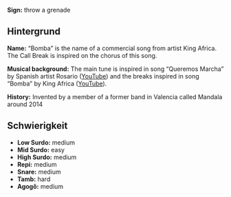 **Sign:** throw a grenade

## Hintergrund

**Name:** “Bomba” is the name of a commercial song from artist King Africa. The
Call Break is inspired on the chorus of this song.

**Musical background:** The main tune is inspired in song “Queremos Marcha” by
Spanish artist Rosario ([YouTube](https://www.youtube.com/watch?v=aC6XTOwNBO8))
and the breaks inspired in song “Bomba” by King Africa
([YouTube](https://www.youtube.com/watch?v=QlPS16NeBO0)).

**History:** Invented by a member of a former band in Valencia called Mandala
around 2014

## Schwierigkeit

* **Low Surdo:** medium
* **Mid Surdo:** easy
* **High Surdo:** medium
* **Repi:** medium
* **Snare:** medium
* **Tamb:** hard
* **Agogô:** medium
